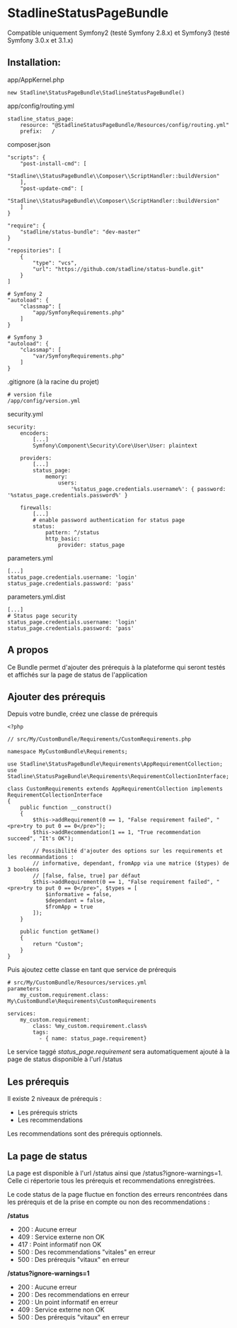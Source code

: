 StadlineStatusPageBundle
==============================

Compatible uniquement Symfony2 (testé Symfony 2.8.x) et Symfony3 (testé Symfony 3.0.x et 3.1.x)

Installation:
-------------

app/AppKernel.php

    new Stadline\StatusPageBundle\StadlineStatusPageBundle()

app/config/routing.yml

    stadline_status_page:
        resource: "@StadlineStatusPageBundle/Resources/config/routing.yml"
        prefix:   /

composer.json

    "scripts": {
        "post-install-cmd": [
            "Stadline\\StatusPageBundle\\Composer\\ScriptHandler::buildVersion"
        ],
        "post-update-cmd": [
            "Stadline\\StatusPageBundle\\Composer\\ScriptHandler::buildVersion"
        ]
    }

    "require": {
        "stadline/status-bundle": "dev-master"
    }

    "repositories": [
        {
            "type": "vcs",
            "url": "https://github.com/stadline/status-bundle.git"
        }
    ]

    # Symfony 2
    "autoload": {
        "classmap": [
            "app/SymfonyRequirements.php"
        ]
    }

    # Symfony 3
    "autoload": {
        "classmap": [
            "var/SymfonyRequirements.php"
        ]
    }

.gitignore (à la racine du projet)

    # version file
    /app/config/version.yml
    
security.yml

    security:
        encoders:
            [...]
            Symfony\Component\Security\Core\User\User: plaintext
        
        providers:
            [...]
            status_page:
                memory:
                    users:
                        '%status_page.credentials.username%': { password: '%status_page.credentials.password%' }
                    
        firewalls:
            [...]
            # enable password authentication for status page
            status:
                pattern: ^/status
                http_basic:
                    provider: status_page

parameters.yml

    [...]
    status_page.credentials.username: 'login'
    status_page.credentials.password: 'pass'
    
parameters.yml.dist

    [...]
    # Status page security
    status_page.credentials.username: 'login'
    status_page.credentials.password: 'pass'


A propos
--------

Ce Bundle permet d'ajouter des prérequis à la plateforme qui seront testés et affichés sur la page de status de l'application

Ajouter des prérequis
---------------------

Depuis votre bundle, créez une classe de prérequis

    <?php

    // src/My/CustomBundle/Requirements/CustomRequirements.php

    namespace MyCustomBundle\Requirements;

    use Stadline\StatusPageBundle\Requirements\AppRequirementCollection;
    use Stadline\StatusPageBundle\Requirements\RequirementCollectionInterface;

    class CustomRequirements extends AppRequirementCollection implements RequirementCollectionInterface
    {
        public function __construct()
        {
            $this->addRequirement(0 == 1, "False requirement failed", "<pre>try to put 0 == 0</pre>");
            $this->addRecommendation(1 == 1, "True recommendation succeed", "It's OK");

            // Possibilité d'ajouter des options sur les requirements et les recommandations :
            // informative, dependant, fromApp via une matrice ($types) de 3 booléens
            // [false, false, true] par défaut
            $this->addRequirement(0 == 1, "False requirement failed", "<pre>try to put 0 == 0</pre>", $types = [
                $informative = false,
                $dependant = false,
                $fromApp = true
            ]);
        }

        public function getName()
        {
            return "Custom";
        }
    }

Puis ajoutez cette classe en tant que service de prérequis

    # src/My/CustomBundle/Resources/services.yml
    parameters:
        my_custom.requirement.class: My\CustomBundle\Requirements\CustomRequirements

    services:
        my_custom.requirement:
            class: %my_custom.requirement.class%
            tags:
              - { name: status_page.requirement}

Le service taggé *status_page.requirement* sera automatiquement ajouté à la page de status disponible à l'url /status

Les prérequis
-------------

Il existe 2 niveaux de prérequis :

-   Les prérequis stricts
-   Les recommendations

Les recommendations sont des prérequis optionnels.

La page de status
-----------------

La page est disponible à l'url /status ainsi que /status?ignore-warnings=1. Celle ci répertorie tous les prérequis et recommendations enregistrées.

Le code status de la page fluctue en fonction des erreurs rencontrées dans les prérequis et de la prise en compte ou non des recommendations :

**/status**

-   200 : Aucune erreur
-   409 : Service externe non OK
-   417 : Point informatif non OK
-   500 : Des recommendations "vitales" en erreur
-   500 : Des prérequis "vitaux" en erreur

**/status?ignore-warnings=1**

-   200 : Aucune erreur
-   200 : Des recommendations en erreur
-   200 : Un point informatif en erreur
-   409 : Service externe non OK
-   500 : Des prérequis "vitaux" en erreur
